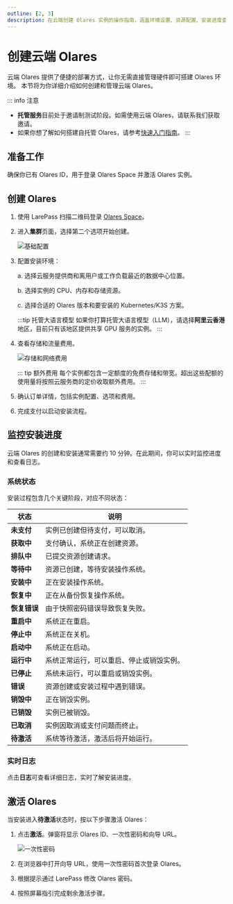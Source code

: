 ```yaml
---
outline: [2, 3]
description: 在云端创建 Olares 实例的操作指南，涵盖环境设置、资源配置、安装进度查看和系统激活步骤，帮助快速部署并开始使用。
---
```


# 创建云端 Olares

云端 Olares 提供了便捷的部署方式，让你无需直接管理硬件即可搭建 Olares 环境。
本节将为你详细介绍如何创建和管理云端 Olares。

::: info 注意
- **托管服务**目前处于邀请制测试阶段。如需使用云端 Olares，请联系我们获取邀请。
- 如果你想了解如何搭建自托管 Olares，请参考[快速入门指南](../get-started/index.md)。
:::

## 准备工作

确保你已有 Olares ID，用于登录 Olares Space 并激活 Olares 实例。

## 创建 Olares

1. 使用 LarePass 扫描二维码登录 [Olares Space](https://space.olares.xyz/)。
2. 进入**集群**页面，选择第二个选项开始创建。

   ![基础配置](/images/how-to/space/basic_configuration.jpg#bordered)
3. 配置安装环境：

    a. 选择云服务提供商和离用户或工作负载最近的数据中心位置。

    b. 选择实例的 CPU、内存和存储资源。

    c. 选择合适的 Olares 版本和要安装的 Kubernetes/K3S 方案。

   :::tip 托管大语言模型
   如果你打算托管大语言模型（LLM），请选择**阿里云香港**地区，目前只有该地区提供共享 GPU 服务的实例。
   :::

4. 查看存储和流量费用。

   ![存储和网络费用](/images/how-to/space/storage_and_network.jpg#bordered)

   ::: tip 额外费用
   每个实例都包含一定额度的免费存储和带宽。超出这些配额的使用量将按照云服务商的定价收取额外费用。
   :::
5. 确认订单详情，包括实例配置、选项和费用。
6. 完成支付以启动安装流程。

## 监控安装进度

云端 Olares 的创建和安装通常需要约 10 分钟。在此期间，你可以实时监控进度和查看日志。

### 系统状态

安装过程包含几个关键阶段，对应不同状态：

| 状态       | 说明                   |
|----------|----------------------|
| **未支付**  | 实例已创建但待支付，可以取消。      |
| **获取中**  | 支付确认，系统正在创建资源。       |
| **排队中**  | 已提交资源创建请求。           |
| **等待中**  | 资源已创建，等待安装操作系统。      |
| **安装中**  | 正在安装操作系统。            |
| **恢复中**  | 正在从备份恢复操作系统。         |
| **恢复错误** | 由于快照密码错误导致恢复失败。      |
| **重启中**  | 系统正在重启。              |
| **停止中**  | 系统正在关机。              |
| **启动中**  | 系统正在启动。              |
| **运行中**  | 系统正常运行，可以重启、停止或销毁实例。 |
| **已停止**  | 系统未运行，可以重启或销毁实例。     |
| **错误**   | 资源创建或安装过程中遇到错误。      |
| **销毁中**  | 正在销毁实例。              |
| **已销毁**  | 实例已被销毁。              |
| **已取消**  | 实例因取消或支付问题而终止。       |
| **待激活**  | 系统等待激活，激活后将开始运行。     |

### 实时日志

点击**日志**可查看详细日志，实时了解安装进度。

## 激活 Olares

当安装进入**待激活**状态时，按以下步骤激活 Olares：

1. 点击**激活**。弹窗将显示 Olares ID、一次性密码和向导 URL。

   ![一次性密码](/images/how-to/space/one_time_password.jpg#bordered)

2. 在浏览器中打开向导 URL，使用一次性密码首次登录 Olares。
3. 根据提示通过 LarePass 修改 Olares 密码。
4. 按照屏幕指引完成剩余激活步骤。